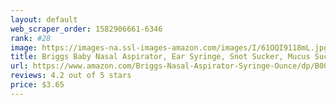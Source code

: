 ```yaml
---
layout: default 
﻿web_scraper_order: 1582906661-6346
rank: #28
image: https://images-na.ssl-images-amazon.com/images/I/61OQI9118mL.jpg
title: Briggs Baby Nasal Aspirator, Ear Syringe, Snot Sucker, Mucus Sucker and Nasal Bulb Syringe, 2…
url: https://www.amazon.com/Briggs-Nasal-Aspirator-Syringe-Ounce/dp/B001OTK6JG/ref=zg_mw_hpc_28?_encoding=UTF8&psc=1&refRID=AKFJNXASQBPB6KPJQJKV
reviews: 4.2 out of 5 stars
price: $3.65 
---
```

